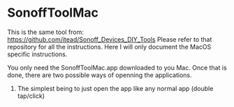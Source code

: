# SonoffToolMac
 This is the same tool from: https://github.com/itead/Sonoff_Devices_DIY_Tools
 Please refer to that repository for all the instructions. Here I will only document the MacOS specific instructions.
 
 You only need the SonoffToolMac.app downloaded to you Mac. Once that is done, there are two possible ways of openning the applications.
 
 1. The simplest being to just open the app like any normal app (double tap/click)
